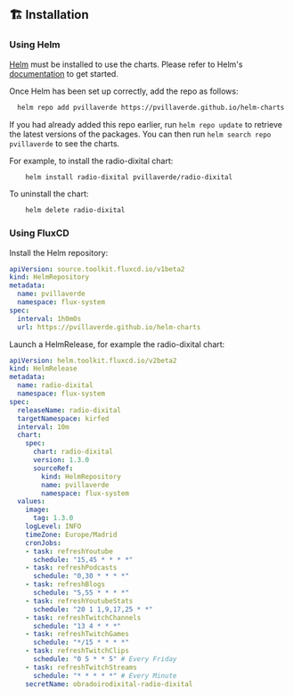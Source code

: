 ## 🏗️ Installation

### Using Helm

[Helm](https://helm.sh) must be installed to use the charts.  Please refer to Helm's [documentation](https://helm.sh/docs) to get started.

Once Helm has been set up correctly, add the repo as follows:
```bash
  helm repo add pvillaverde https://pvillaverde.github.io/helm-charts
```
If you had already added this repo earlier, run `helm repo update` to retrieve the latest versions of the packages.  You can then run `helm search repo pvillaverde` to see the charts.

For example, to install the radio-dixital chart:
```bash
    helm install radio-dixital pvillaverde/radio-dixital
```
To uninstall the chart:
```bash
    helm delete radio-dixital
```
### Using FluxCD
Install the Helm repository:
```yaml
apiVersion: source.toolkit.fluxcd.io/v1beta2
kind: HelmRepository
metadata:
  name: pvillaverde
  namespace: flux-system
spec:
  interval: 1h0m0s
  url: https://pvillaverde.github.io/helm-charts
```
Launch a HelmRelease, for example the radio-dixital chart:
```yaml
apiVersion: helm.toolkit.fluxcd.io/v2beta2
kind: HelmRelease
metadata:
  name: radio-dixital
  namespace: flux-system
spec:
  releaseName: radio-dixital
  targetNamespace: kirfed
  interval: 10m
  chart:
    spec:
      chart: radio-dixital
      version: 1.3.0
      sourceRef:
        kind: HelmRepository
        name: pvillaverde
        namespace: flux-system
  values:
    image:
      tag: 1.3.0
    logLevel: INFO
    timeZone: Europe/Madrid
    cronJobs:
    - task: refreshYoutube
      schedule: "15,45 * * * *"
    - task: refreshPodcasts
      schedule: "0,30 * * * *"
    - task: refreshBlogs
      schedule: "5,55 * * * *"
    - task: refreshYoutubeStats
      schedule: "20 1 1,9,17,25 * *"
    - task: refreshTwitchChannels
      schedule: "13 4 * * *"
    - task: refreshTwitchGames
      schedule: "*/15 * * * *"
    - task: refreshTwitchClips
      schedule: "0 5 * * 5" # Every Friday
    - task: refreshTwitchStreams
      schedule: "* * * * *" # Every Minute
    secretName: obradoirodixital-radio-dixital
```
